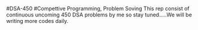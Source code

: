 #DSA-450
#Compettive Programming, Problem Soving
This rep consist of continuous uncoming 450 DSA problems by me so stay tuned.....We will be writing more codes daily.
